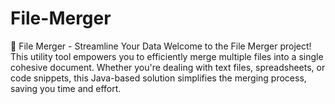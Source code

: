 # File-Merger
📂 File Merger - Streamline Your Data  Welcome to the File Merger project! This utility tool empowers you to efficiently merge multiple files into a single cohesive document. Whether you're dealing with text files, spreadsheets, or code snippets, this Java-based solution simplifies the merging process, saving you time and effort. 
